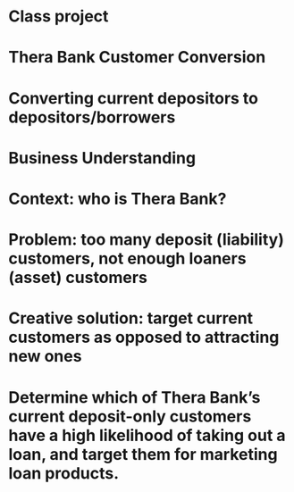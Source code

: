 # Class project
# Thera Bank Customer Conversion
# Converting current depositors to depositors/borrowers
# Business Understanding
# Context: who is Thera Bank? 
# Problem: too many deposit (liability) customers, not enough loaners (asset) customers
# Creative solution: target current customers as opposed to attracting new ones

# Determine which of Thera Bank’s current deposit-only customers have a high likelihood of taking out a loan, and target them for marketing loan products. 

